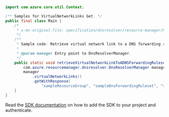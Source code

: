 ```java
import com.azure.core.util.Context;

/** Samples for VirtualNetworkLinks Get. */
public final class Main {
    /*
     * x-ms-original-file: specification/dnsresolver/resource-manager/Microsoft.Network/preview/2020-04-01-preview/examples/VirtualNetworkLink_Get.json
     */
    /**
     * Sample code: Retrieve virtual network link to a DNS forwarding ruleset.
     *
     * @param manager Entry point to DnsResolverManager.
     */
    public static void retrieveVirtualNetworkLinkToADNSForwardingRuleset(
        com.azure.resourcemanager.dnsresolver.DnsResolverManager manager) {
        manager
            .virtualNetworkLinks()
            .getWithResponse(
                "sampleResourceGroup", "sampleDnsForwardingRuleset", "sampleVirtualNetworkLink", Context.NONE);
    }
}
```

Read the [SDK documentation](https://github.com/Azure/azure-sdk-for-java/blob/azure-resourcemanager-dnsresolver_1.0.0-beta.1/sdk/dnsresolver/azure-resourcemanager-dnsresolver/README.md) on how to add the SDK to your project and authenticate.
